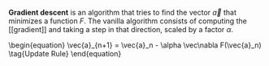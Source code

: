 **Gradient descent** is an algorithm that tries to find the vector $\vec{a}$ that minimizes a function $F$. The vanilla algorithm consists of computing the [[gradient]] and taking a step in that direction, scaled by a factor $\alpha$.

\begin{equation}
\vec{a}_{n+1} = \vec{a}_n - \alpha \vec\nabla F(\vec{a}_n) \tag{Update Rule}
\end{equation}